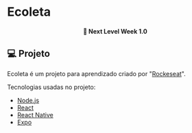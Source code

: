 <h1>
	<strong>Ecoleta</strong>
</h1>

<h4 align="center"> 
	🚀 Next Level Week 1.0
</h4>
<p align="center">

## 💻 Projeto

Ecoleta é um projeto para aprendizado criado por "<a href="https://github.com/Rocketseat">Rockeseat</a>".

Tecnologias usadas no projeto:

- [Node.js](https://nodejs.org/en/) 
- [React](https://reactjs.org)
- [React Native](https://facebook.github.io/react-native/)
- [Expo](https://expo.io/)
